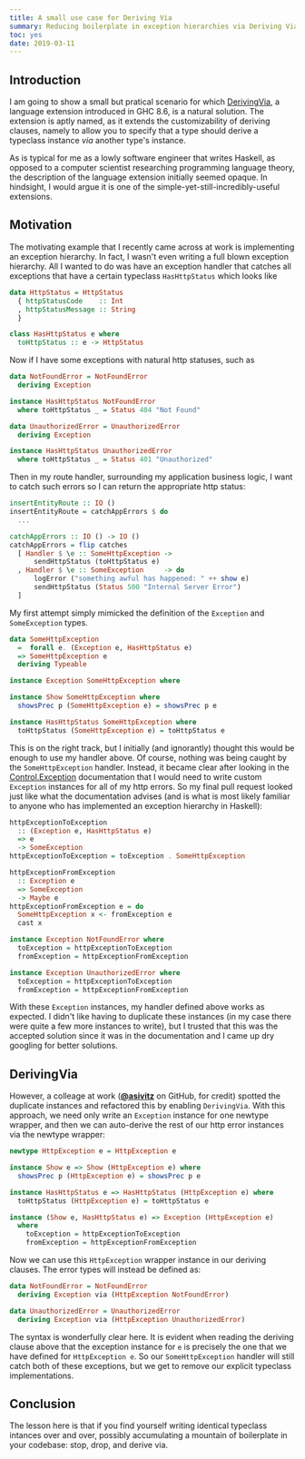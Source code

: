 ```yaml
---
title: A small use case for Deriving Via
summary: Reducing boilerplate in exception hierarchies via Deriving Via
toc: yes
date: 2019-03-11
---
```


## Introduction

I am going to show a small but pratical scenario for which
[DerivingVia](https://downloads.haskell.org/~ghc/latest/docs/html/users_guide/glasgow_exts.html#deriving-via),
a language extension introduced in GHC 8.6, is a natural solution.
The extension is aptly named, as it extends the customizability of deriving
clauses, namely to allow you to specify that a type should derive a typeclass
instance *via* another type's instance.

As is typical for me as a lowly software engineer that writes Haskell, as opposed to a
computer scientist researching programming language theory, the description of the
language extension initially seemed opaque. In hindsight, I would argue it is one of the
simple-yet-still-incredibly-useful extensions.

## Motivation

The motivating example that I recently came across at work is implementing an exception
hierarchy. In fact, I wasn't even writing a full blown exception hierarchy. All I wanted
to do was have an exception handler that catches all exceptions that have a certain
typeclass `HasHttpStatus` which looks like
```haskell
data HttpStatus = HttpStatus
  { httpStatusCode    :: Int
  , httpStatusMessage :: String
  }

class HasHttpStatus e where
  toHttpStatus :: e -> HttpStatus
```
Now if I have some exceptions with natural http statuses, such as
```haskell
data NotFoundError = NotFoundError
  deriving Exception

instance HasHttpStatus NotFoundError
  where toHttpStatus _ = Status 404 "Not Found"

data UnauthorizedError = UnauthorizedError
  deriving Exception

instance HasHttpStatus UnauthorizedError
  where toHttpStatus _ = Status 401 "Unauthorized"
```

Then in my route handler, surrounding my application business logic, I want to catch such
errors so I can return the appropriate http status:
```haskell
insertEntityRoute :: IO ()
insertEntityRoute = catchAppErrors $ do
  ...

catchAppErrors :: IO () -> IO ()
catchAppErrors = flip catches
  [ Handler $ \e :: SomeHttpException ->
      sendHttpStatus (toHttpStatus e)
  , Handler $ \e :: SomeException     -> do
      logError ("something awful has happened: " ++ show e)
      sendHttpStatus (Status 500 "Internal Server Error")
  ]

```

My first attempt simply mimicked the definition of the `Exception` and `SomeException`
types.
```haskell
data SomeHttpException
  =  forall e. (Exception e, HasHttpStatus e)
  => SomeHttpException e
  deriving Typeable

instance Exception SomeHttpException where

instance Show SomeHttpException where
  showsPrec p (SomeHttpException e) = showsPrec p e

instance HasHttpStatus SomeHttpException where
  toHttpStatus (SomeHttpException e) = toHttpStatus e
```
This is on the right track, but I initially (and ignorantly) thought this would be enough
to use my handler above. Of course, nothing was being caught by the `SomeHttpException`
handler. Instead, it became clear after looking in the
[Control.Exception](http://hackage.haskell.org/package/base-4.12.0.0/docs/Control-Exception.html#t:Exception)
documentation that I would need to write custom `Exception`
instances for all of my http errors. So my final pull request looked just like what the
documentation advises (and is what is most likely familiar to anyone who has implemented
an exception hierarchy in Haskell):
```haskell
httpExceptionToException
  :: (Exception e, HasHttpStatus e)
  => e
  -> SomeException
httpExceptionToException = toException . SomeHttpException

httpExceptionFromException
  :: Exception e
  => SomeException
  -> Maybe e
httpExceptionFromException e = do
  SomeHttpException x <- fromException e
  cast x

instance Exception NotFoundError where
  toException = httpExceptionToException
  fromException = httpExceptionFromException

instance Exception UnauthorizedError where
  toException = httpExceptionToException
  fromException = httpExceptionFromException
```
With these `Exception` instances, my handler defined above works as expected. I didn't
like having to duplicate these instances (in my case there were quite a few more instances
to write), but I trusted that this was the accepted solution since it was in the
documentation and I came up dry googling for better solutions.

## DerivingVia
However, a colleage at work ([**@asivitz**](https://github.com/asivitz) on GitHub, for credit) spotted the
duplicate instances and refactored this by enabling `DerivingVia`. With this approach, we
need only write an `Exception` instance for one newtype wrapper, and then we can auto-derive
the rest of our http error instances via the newtype wrapper:
```haskell
newtype HttpException e = HttpException e

instance Show e => Show (HttpException e) where
  showsPrec p (HttpException e) = showsPrec p e

instance HasHttpStatus e => HasHttpStatus (HttpException e) where
  toHttpStatus (HttpException e) = toHttpStatus e

instance (Show e, HasHttpStatus e) => Exception (HttpException e)
  where
    toException = httpExceptionToException
    fromException = httpExceptionFromException
```
Now we can use this `HttpException` wrapper instance in our deriving clauses.
The error types will instead be defined as:
```haskell
data NotFoundError = NotFoundError
  deriving Exception via (HttpException NotFoundError)

data UnauthorizedError = UnauthorizedError
  deriving Exception via (HttpException UnauthorizedError)
```
The syntax is wonderfully clear here. It is evident when reading the deriving
clause above that the exception instance for `e` is precisely the one that we
have defined for `HttpException e`.  So our `SomeHttpException` handler will
still catch both of these exceptions, but we get to remove our explicit
typeclass implementations.

## Conclusion
The lesson here is that if you find yourself writing identical typeclass intances over and
over, possibly accumulating a mountain of boilerplate in your codebase: stop, drop, and
derive via.
